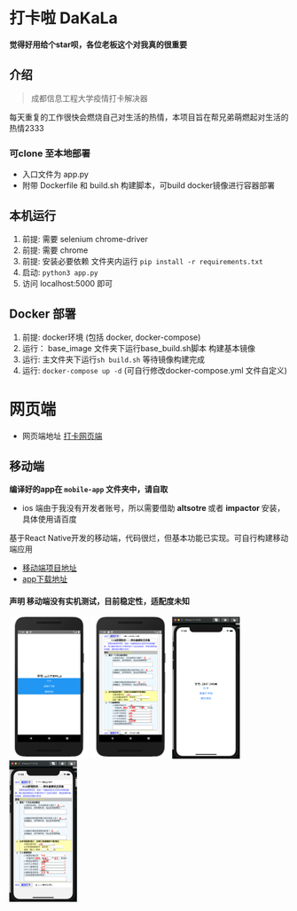 # 打卡啦 DaKaLa

**觉得好用给个star呗，各位老板这个对我真的很重要**

## 介绍

> 成都信息工程大学疫情打卡解决器

每天重复的工作很快会燃烧自己对生活的热情，本项目旨在帮兄弟萌燃起对生活的热情2333

### 可clone 至本地部署

+ 入口文件为 app.py
+ 附带 Dockerfile 和 build.sh 构建脚本，可build docker镜像进行容器部署

## 本机运行

1. 前提: 需要 selenium chrome-driver
2. 前提: 需要 chrome
3. 前提: 安装必要依赖 文件夹内运行 `pip install -r requirements.txt`
4. 启动: `python3 app.py`
5. 访问 localhost:5000 即可

## Docker 部署

1. 前提: docker环境 (包括 docker, docker-compose)
2. 运行： base_image 文件夹下运行base_build.sh脚本 构建基本镜像
3. 运行: 主文件夹下运行`sh build.sh` 等待镜像构建完成
4. 运行: `docker-compose up -d` (可自行修改docker-compose.yml 文件自定义)
# 网页端

- 网页端地址 [打卡网页端](http://129.28.124.34:8888/) 

## 移动端

<b> 编译好的app在 `mobile-app` 文件夹中，请自取 </b>

- ios 端由于我没有开发者账号，所以需要借助 <b> altsotre </b> 或者  <b> impactor </b> 安装，具体使用请百度

基于React Native开发的移动端，代码很烂，但基本功能已实现。可自行构建移动端应用

- [移动端项目地址](https://github.com/yulinfeng000/DaKaLa-mobile)
- [app下载地址](https://github.com/yulinfeng000/DaKaLa/releases)

#### 声明 移动端没有实机测试，目前稳定性，适配度未知

<img src="img/andorid/info.png" style="zoom:25%;" />

<img src="img/andorid/dakaphoto.png" style="zoom:25%;" />

<img src="img/ios/info.png" style="zoom:25%;" />

<img src="img/ios/dakaphoto.png" style="zoom:25%;" />
